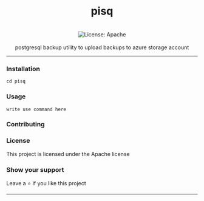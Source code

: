 <div align="center">
<h1 align="center">pisq</h1>
<br />
<img alt="License: Apache" src="https://img.shields.io/badge/license-Apache%202-blue" /><br>
<br>
postgresql backup utility to upload backups to azure storage account
</div>

***

### Installation
```
cd pisq

```

### Usage
```
write use command here
```

### Contributing

### License
This project is licensed under the Apache license
### Show your support
Leave a ⭐ if you like this project

***